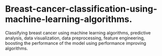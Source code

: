 # Breast-cancer-classification-using-machine-learning-algorithms.
Classifying breast cancer using machine learning algorithms, predictive analysis, data visualization, data preprocessing, feature engineering, boosting the performance of the model using performance improving  algorithms.

